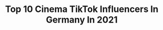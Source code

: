 ---
title: Top 10 Cinema TikTok Influencers In Germany In 2021
description: >-
  Find top cinema TikTok influencers in Germany in 2021. Most popular hashtags: #fyp #foryou #anime #viral.
platform: TikTok
hits: 17
text_top: Analyze the best TikTok accounts on inBeat.
text_bottom: inBeat aggregates 17 TikTok influencers like this in Germany for you to contact.
profiles:
  - username: "mausepuper"
    fullname: >-
      Mausepuper 
    bio: >-
       INSTAGRAM: Mausepuper LIKE: Mausepuper
    location: "Germany"
    followers: 5630
    engagement: 1667
    commentsToLikes: 0.069952
    id: ck9dss4yb9bx60j780gn7p61f
    verified: false
    hashtags: "#foryou, #teamgaga, #witzkommraus, #biggirl"
  - username: "itskingchris"
    fullname: >-
      KingChristian
    bio: >-
      Welcome to Class, my students I‘m your Sensei🙏❤️ Listen to The School of Hope👇
    location: "Germany"
    followers: 178300
    engagement: 1931
    commentsToLikes: 0.021039
    id: ckb99akt5tjha0j23oicpuprb
    verified: false
    hashtags: "#naruto, #inspiration, #fyp, #podcast"
  - username: "hoopswave"
    fullname: >-
      Rap & Freestyle
    bio: >-
      Daily Rap & Freestyles 🔥 *I do not own any content posted*
    location: "Germany"
    followers: 255900
    engagement: 2101
    commentsToLikes: 0.022918
    id: ckbwhravw2w2m0j235v53y3ws
    verified: false
    hashtags: "#school, #shoutoutot, #fyp, #viral"
  - username: "themyelo"
    fullname: >-
      Myelo
    bio: >-
      He/Him | 22 DM for creative projects
    location: "Germany"
    followers: 18800
    engagement: 954
    commentsToLikes: 0.116095
    id: cka0oud005hzk0i78agij07j2
    verified: false
    hashtags: "#ceooftiktok, #lassmalgutschein, #tgif, #kochen"
  - username: "carstenvilo"
    fullname: >-
      carstenvilo
    bio: >-
      Youtube: Vilo 📩: post@carstenvilo.de 🌍: Cologne Jeden Tag 2 Neue VIDEOS!
    location: "Germany"
    followers: 13700
    engagement: 1435
    commentsToLikes: 0.031040
    id: cka0n1j5dxo4f0i787nse3aa0
    verified: false
    hashtags: "#bts, #summer, #fun, #trend"
  - username: "11sevendome"
    fullname: >-
      11sevenDome
    bio: >-
      🎥 Fotograf/Videograf 📸 IG 11sevendome 📨 Business: 11sevendome@gmail.com
    location: "Germany"
    followers: 17100
    engagement: 1750
    commentsToLikes: 0.026103
    id: ck9r8vybqe0za0j786indd95h
    verified: false
    hashtags: "#pose, #nature, #foryou, #fotograf"
  - username: "lachoba"
    fullname: >-
      Lachoba
    bio: >-
      Moonchild🌙 {\ _ /} ( ^ - ^ ) 🍜< BTS
    location: "Germany"
    followers: 27100
    engagement: 1929
    commentsToLikes: 0.010075
    id: ckb9f73qi3ihw0j23067qjqdz
    verified: false
    hashtags: "#viral, #pov, #fy, #bts"
  - username: "paveshame"
    fullname: >-
      paveshame
    bio: >-
      Horror Freak Horror Entertainer Horror Youtuber sowie Horror Streamer
    location: "Germany"
    followers: 61800
    engagement: 1415
    commentsToLikes: 0.022503
    id: ckcjjhe4jdds50j23mj395bcr
    verified: false
    hashtags: "#me, #oldtime, #fanbase, #paveshame"
  - username: "benjamindiedering"
    fullname: >-
      Benjamin Diedering
    bio: >-
      🌎 Media guy traveling the world. The hot shit happens on my Youtube account!
    location: "Germany"
    followers: 6169
    engagement: 425
    commentsToLikes: 0.035984
    id: ckcei55z2q8ao0j23lxtnwebq
    verified: false
    hashtags: "#lifeofaphotographer, #corona, #photohacks, #leica"
  - username: "anjalijanssens"
    fullname: >-
      Anjali
    bio: >-
      Cologne based photographer ✨ 25
    location: "Germany"
    followers: 9387
    engagement: 1484
    commentsToLikes: 0.020958
    id: ck8kghyk4ik990j7868m7ztk2
    verified: false
    hashtags: "#aesthetic, #lofihiphop, #rainyday, #foryoupage"
---